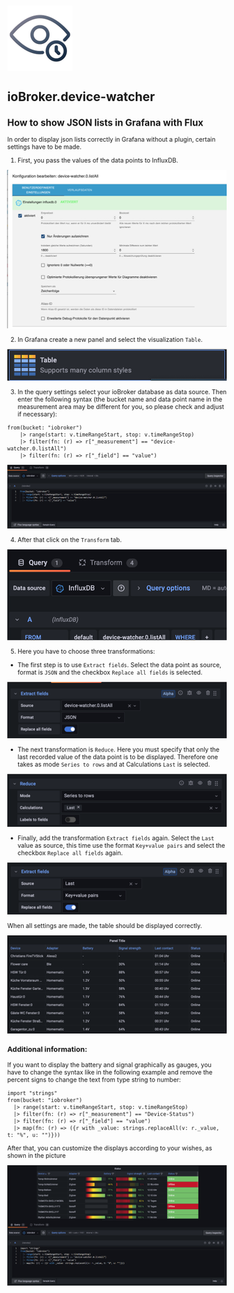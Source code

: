 ![Logo](../../admin/device-watcher.png)
# ioBroker.device-watcher

## How to show JSON lists in Grafana with Flux

In order to display json lists correctly in Grafana without a plugin, certain settings have to be made. 

1. First, you pass the values of the data points to InfluxDB.

![influxDBSetting](img/influxDBSetting.png)

2. In Grafana create a new panel and select the visualization `Table`.

![grafanaTable](img/grafanaTable.png)

3. In the query settings select your ioBroker database as data source. Then enter the following syntax (the bucket name and data point name in the measurement area may be different for you, so please check and adjust if necessary):
```
from(bucket: "iobroker")
    |> range(start: v.timeRangeStart, stop: v.timeRangeStop)
    |> filter(fn: (r) => r["_measurement"] == "device-watcher.0.listAll")
    |> filter(fn: (r) => r["_field"] == "value")
```

![grafanaQuerySettingsInflux](img/grafanaquerySettingsInflux.png)

4. After that click on the `Transform` tab.

![grafanaReiterTransform](img/grafanaReiterTransform.png)

5. Here you have to choose three transformations:

- The first step is to use `Extract fields`. Select the data point as source, format is `JSON` and the checkbox `Replace all fields` is selected.

![grafanaTransformOne](img/grafanaTransformOne.png)

- The next transformation is `Reduce`. Here you must specify that only the last recorded value of the data point is to be displayed. Therefore one takes as mode `Series to rows` and at Calculations `Last` is selected.

![grafanaTransformTwo](img/grafanaTransformTwo.png)

- Finally, add the transformation `Extract fields` again. Select the `Last` value as source, this time use the format `Key+value pairs` and select the checkbox `Replace all fields` again. 

![grafanaTransformThree](img/grafanaTransformThree.png)

When all settings are made, the table should be displayed correctly.

![grafanaTableAll](img/grafanaTableAll.png)

### Additional information:

If you want to display the battery and signal graphically as gauges, you have to change the syntax like in the following example and remove the percent signs to change the text from type string to number:
```
import "strings"
from(bucket: "iobroker")
  |> range(start: v.timeRangeStart, stop: v.timeRangeStop)
  |> filter(fn: (r) => r["_measurement"] == "Device-Status")
  |> filter(fn: (r) => r["_field"] == "value")
  |> map(fn: (r) => ({r with _value: strings.replaceAll(v: r._value, t: "%", u: "")}))
```

After that, you can customize the displays according to your wishes, as shown in the picture

![grafanaInfluxGauges](img/grafanaInfluxGauges.png)